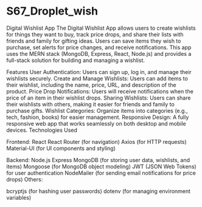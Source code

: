 # S67_Droplet_wish

Digital Wishlist App
The Digital Wishlist App allows users to create wishlists for things they want to buy, track price drops, and share their lists with friends and family for gifting ideas. Users can save items they wish to purchase, set alerts for price changes, and receive notifications. This app uses the MERN stack (MongoDB, Express, React, Node.js) and provides a full-stack solution for building and managing a wishlist.

Features
User Authentication: Users can sign up, log in, and manage their wishlists securely.
Create and Manage Wishlists: Users can add items to their wishlist, including the name, price, URL, and description of the product.
Price Drop Notifications: Users will receive notifications when the price of an item in their wishlist drops.
Sharing Wishlists: Users can share their wishlists with others, making it easier for friends and family to purchase gifts.
Wishlist Categories: Organize items into categories (e.g., tech, fashion, books) for easier management.
Responsive Design: A fully responsive web app that works seamlessly on both desktop and mobile devices.
Technologies Used

Frontend:
React
React Router (for navigation)
Axios (for HTTP requests)
Material-UI (for UI components and styling)

Backend:
Node.js
Express
MongoDB (for storing user data, wishlists, and items)
Mongoose (for MongoDB object modeling)
JWT (JSON Web Tokens) for user authentication
NodeMailer (for sending email notifications for price drops)
Others:

bcryptjs (for hashing user passwords)
dotenv (for managing environment variables)
